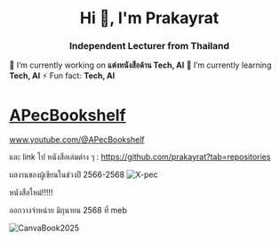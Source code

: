 <h1 align="center">Hi 👋, I'm Prakayrat</h1>
<h3 align="center"> Independent Lecturer from Thailand</h3>

🔭 I’m currently working on **แต่งหนังสือด้าน Tech, AI**
🌱 I’m currently learning **Tech, AI**
⚡ Fun fact: **Tech, AI**

# [APecBookshelf](https://www.youtube.com/@APecBookshelf)
www.youtube.com/@APecBookshelf    

และ link ไป หนังสือเล่มต่าง ๆ : https://github.com/prakayrat?tab=repositories

ผลงานของผู้เขียนในช่วงปี 2566-2568
![X-pec](https://github.com/user-attachments/assets/2c0b87e8-162b-4bf9-a042-bcdbaa57b251)


หนังสือใหม่!!!!!     

ออกวางจำหน่าย มิถุนายน 2568 ที่ meb

![CanvaBook2025](https://github.com/user-attachments/assets/5cd8ead0-5e32-4804-a403-b24f905c2b07)





